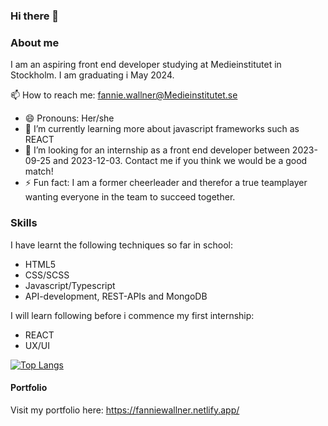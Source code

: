 ### Hi there 👋

### About me

I am an aspiring front end developer studying at Medieinstitutet in Stockholm. I am graduating i May 2024. 

📫 How to reach me: fannie.wallner@Medieinstitutet.se
- 😄 Pronouns: Her/she
- 🌱 I’m currently learning more about javascript frameworks such as REACT
- 👯 I’m looking for an internship as a front end developer between 2023-09-25 and 2023-12-03. Contact me if you think we would be a good match!
- ⚡ Fun fact: I am a former cheerleader and therefor a true teamplayer wanting everyone in the team to succeed together.

### Skills

I have learnt the following techniques so far in school:

- HTML5
- CSS/SCSS
- Javascript/Typescript
- API-development, REST-APIs and MongoDB

I will learn following before i commence my first internship:
- REACT
- UX/UI

[![Top Langs](https://github-readme-stats.vercel.app/api/top-langs/?username=fanniewallner&hide_progress=true)](https://github.com/fanniewallner/github-readme-stats)


#### Portfolio
Visit my portfolio here:
https://fanniewallner.netlify.app/
